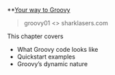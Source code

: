 **[Your way to Groovy](https://livebook.manning.com/book/groovy-in-action-second-edition/chapter-2)

> groovy01 <> sharklasers.com


This chapter covers

- What Groovy code looks like
- Quickstart examples
- Groovy’s dynamic nature
